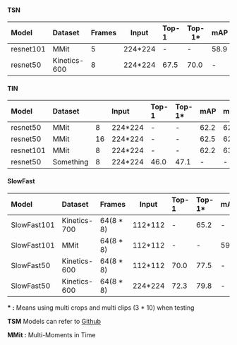 #### TSN

| Model     | Dataset      | Frames | Input    | Top-1 | Top-1\* | mAP  | mAP\*  | Link                                                         |
| :-------- | :----------- | :----- | -------- | :---- | ------- | :--- | ---- | ------------------------------------------------------------ |
| resnet101 | MMit         | 5      | 224\*224 | -     | -       | 58.9 | 60.7 | [model](https://drive.google.com/open?id=1fM53qYCceZEpdtnc06XmXjyMrb7Is7_a) |
| resnet50  | Kinetics-600 | 8      | 224\*224 | 67.5  | 70.0    | -    | -    | [model](https://drive.google.com/open?id=1PWiCd15_VnBAwh3n-zzqzbGi6xVIhAeN) |




#### TIN

| Model     | Dataset     |      | Input    | Top-1 | Top-1\* | mAP  | mAP\*  | Link                                                         |
| :-------- | :---------- | ---- | :------- | :---- | :---- | :--- | ---- | ------------------------------------------------------------ |
| resnet50  | MMit        | 8    | 224\*224 | -     | -     | 62.2 | 62.8 | [model](https://drive.google.com/open?id=1f1kXH0cv7rJyc590ksasQ4GCVD9B-Jx8) |
| resnet50  | MMit        | 16   | 224\*224 | -     | -     | 62.5 | 62.9 | [model](https://drive.google.com/open?id=1Tqsfqqol5udoVX0KhnexGZzzGZs0G9MZ) |
| resnet101 | MMit        | 8    | 224\*224 | -     | -     | 62.2 | 63.0 | [model](https://drive.google.com/open?id=140dJeXaUVvqnLyI8h4wEYxxgLpXRBScF) |
| resnet50  | Something   | 8    | 224\*224 | 46.0  | 47.1  | -    | -    | [model](https://drive.google.com/open?id=1xibYXjyvOsteoJNmSylXD9E7MKfIQYJQ) |


#### SlowFast

| Model       | Dataset      | Frames      | Input    | Top-1 | Top-1\* | mAP  | mAP\*  | Link    |
| :---------- | :----------- | :---------- | -------- | :---- | :---- | :--- | ---- | ------- |
| SlowFast101 | Kinetics-700 | 64(8 \* 8)  | 112\*112 | -     | 65.2  | -    | -    | [model](https://drive.google.com/open?id=1IITbtSIAIfhHiZPtwB5GtSzq2evp20Ga) |
| SlowFast101 | MMit         | 64(8 \* 8) | 112\*112 | -     | -     | 59.9 | 61.5 | [model](https://drive.google.com/open?id=1dDilpoOGFpLql0a5M8gyEGkbX4JtpfRN) |
| SlowFast50  | Kinetics-600 | 64(8 \* 8) | 112\*112 | 70.0  | 77.5  | -    | -    | [model](https://drive.google.com/open?id=1QPh3tKH9VzuaHr0oG3va3yDdKeomqLkm) |
| SlowFast50  | Kinetics-600 | 64(8 \* 8)  | 224\*224 | 72.3 | 79.8 | - | - | [model](https://drive.google.com/open?id=1WnuJxNHv1E81rtP-GNviVhIOVQffvl2s) |



**\* :** Means using multi crops and multi clips (3 * 10)  when testing

**TSM** Models can refer to [Github](https://github.com/mit-han-lab/temporal-shift-module)

**MMit :** Multi-Moments in Time
